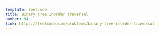 ```yaml
---
template: leetcode
title: Binary Tree Inorder Traversal
number: 94
link: https://leetcode.com/problems/binary-tree-inorder-traversal
---
```

